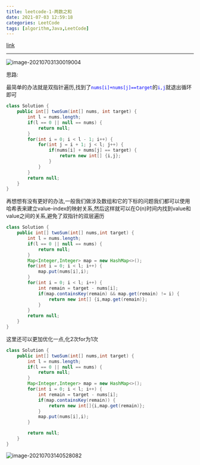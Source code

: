 ```yaml
---
title: leetcode-1-两数之和
date: 2021-07-03 12:59:18
categories: LeetCode
tags: [algorithm,Java,LeetCode]
---
```


[link](https://leetcode-cn.com/problems/two-sum/submissions/)

<hr/>

![image-20210703130019004](https://gitee.com/cao_ziqiang/img/raw/master/20210703130019.png)

思路:

最简单的办法就是双指针遍历,找到了<font color="blue">`nums[i]+nums[j]==target`</font>的<font color="blue">`i,j`</font>就退出循环即可

```java
class Solution {
    public int[] twoSum(int[] nums, int target) {
        int l = nums.length;
        if(l == 0 || null == nums) {
            return null;
        }
        for(int i = 0; i < l - 1; i++) {
            for(int j = i + 1; j < l; j++) {
                if(nums[i] + nums[j] == target) {
                    return new int[] {i,j};
                }
            }
        }
        return null;
    }
}
```

再想想有没有更好的办法,一般我们做涉及数组和它的下标的问题我们都可以使用哈希表来建立value-index的映射关系,然后这样就可以在O(n)时间内找到value和value之间的关系,避免了双指针的双层遍历

```java
class Solution {
    public int[] twoSum(int[] nums,int target) {
        int l = nums.length;
        if(l == 0 || null == nums) {
            return null;
        }
        Map<Integer,Integer> map = new HashMap<>();
        for(int i = 0; i < l; i++) {
            map.put(nums[i],i);
        }
        for(int i = 0; i < l; i++) {
            int remain = target - nums[i];
            if(map.containsKey(remain) && map.get(remain) != i) {
                return new int[] {i,map.get(remain)};
            }
        }
        return null;
    }
}
```

这里还可以更加优化一点,化2次for为1次

```java
class Solution {
    public int[] twoSum(int[] nums,int target) {
        int l = nums.length;
        if(l == 0 || null == nums) {
            return null;
        }
        Map<Integer,Integer> map = new HashMap<>();
        for(int i = 0; i < l; i++) {
            int remain = target - nums[i];
            if(map.containsKey(remain)) {
                return new int[]{i,map.get(remain)};
            }
            map.put(nums[i],i);
        }

        return null;
    }
}
```

![image-20210703140528082](https://gitee.com/cao_ziqiang/img/raw/master/20210703140528.png)

